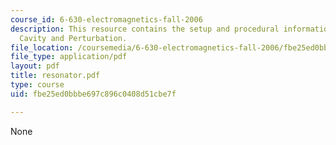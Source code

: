 ```yaml
---
course_id: 6-630-electromagnetics-fall-2006
description: This resource contains the setup and procedural information for Resonant
  Cavity and Perturbation.
file_location: /coursemedia/6-630-electromagnetics-fall-2006/fbe25ed0bbbe697c896c0408d51cbe7f_resonator.pdf
file_type: application/pdf
layout: pdf
title: resonator.pdf
type: course
uid: fbe25ed0bbbe697c896c0408d51cbe7f

---
```

None